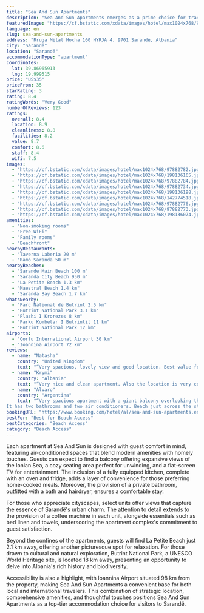```yaml
---
title: "Sea And Sun Apartments"
description: "Sea And Sun Apartments emerges as a prime choice for travelers seeking a beachfront haven in Sarandë, located a mere 200 meters from Sarande Main Beach."
featuredImage: "https://cf.bstatic.com/xdata/images/hotel/max1024x768/97882782.jpg?k=ac6ca29b04c05355e6b445361fd09d26946dd2ec801bfcb22bf5a2bbd1b624af&o=&hp=1"
language: en
slug: sea-and-sun-apartments
address: "Rruga Mitat Hoxha 160 HYRJA 4, 9701 Sarandë, Albania"
city: "Sarandë"
location: "Sarandë"
accommodationType: "apartment"
coordinates:
  lat: 39.86965913
  lng: 19.999515
price: "US$35"
priceFrom: 35
starRating: 3
rating: 8.4
ratingWords: "Very Good"
numberOfReviews: 123
ratings:
  overall: 8.4
  location: 8.9
  cleanliness: 8.8
  facilities: 8.2
  value: 8.7
  comfort: 8.6
  staff: 8.4
  wifi: 7.5
images:
  - "https://cf.bstatic.com/xdata/images/hotel/max1024x768/97882782.jpg?k=ac6ca29b04c05355e6b445361fd09d26946dd2ec801bfcb22bf5a2bbd1b624af&o=&hp=1"
  - "https://cf.bstatic.com/xdata/images/hotel/max1024x768/198136165.jpg?k=09161cca3aa62173015e355381dbcaf0565fe41f2f562ab1898e92f83afcbf96&o=&hp=1"
  - "https://cf.bstatic.com/xdata/images/hotel/max1024x768/97882784.jpg?k=202adb3ffcbae967ff56d33d01a356da99ed0118430b424db2618670d67a9779&o=&hp=1"
  - "https://cf.bstatic.com/xdata/images/hotel/max1024x768/97882734.jpg?k=2093dfb6691a39db0df2a3c1e5ffa72b834ee6fecb701c7dd01c802d54cf509d&o=&hp=1"
  - "https://cf.bstatic.com/xdata/images/hotel/max1024x768/198136198.jpg?k=0a99324b8c1846b16662465d2519d2e1aa18fbd25a576c37246fc271dbfbe301&o=&hp=1"
  - "https://cf.bstatic.com/xdata/images/hotel/max1024x768/142774518.jpg?k=e64c3d682252f0c0ee52e5524ce57ccdf13ee6a21f65d8572f16b98526b0cfa7&o=&hp=1"
  - "https://cf.bstatic.com/xdata/images/hotel/max1024x768/97882776.jpg?k=7565cae2104e6f6c3c0aadc7cea7940d2d62329cf76713d5a79e5b115d1f77d9&o=&hp=1"
  - "https://cf.bstatic.com/xdata/images/hotel/max1024x768/97882773.jpg?k=52a3a052eb18dbbe82650101deaa9a9d3ed616d74a59ebb7de88e20429d7d348&o=&hp=1"
  - "https://cf.bstatic.com/xdata/images/hotel/max1024x768/198136074.jpg?k=8deff8e90b09ad0e88763eef9051a3cacf7b085b3bb44896563db082fda482a5&o=&hp=1"
amenities:
  - "Non-smoking rooms"
  - "Free WiFi"
  - "Family rooms"
  - "Beachfront"
nearbyRestaurants:
  - "Taverna Laberia 20 m"
  - "Ramo Saranda 50 m"
nearbyBeaches:
  - "Sarande Main Beach 100 m"
  - "Saranda City Beach 950 m"
  - "La Petite Beach 1.3 km"
  - "Maestral Beach 1.4 km"
  - "Saranda Bay Beach 1.7 km"
whatsNearby:
  - "Parc National de Butrint 2.5 km"
  - "Butrint National Park 3.1 km"
  - "Plazhi I Krorezes 8 km"
  - "Parku Kombetar I Butrintit 11 km"
  - "Butrint National Park 12 km"
airports:
  - "Corfu International Airport 30 km"
  - "Ioannina Airport 72 km"
reviews:
  - name: "Natasha"
    country: "United Kingdom"
    text: "“Very spacious, lovely view and good location. Best value for money”"
  - name: "Krymi"
    country: "Albania"
    text: "“Very nice and clean apartment. Also the location is very convenient. I highly recommend”"
  - name: "Àlvaro"
    country: "Argentina"
    text: "“Very spacious apartment with a giant balcony overlooking the sea.
It has two bathrooms and two air conditioners. Beach just across the street. Quiet area and easy to find parking if tou have a car.”"
bookingURL: "https://www.booking.com/hotel/al/sea-and-sun-apartments.en-gb.html?aid=8035640"
bestFor: "Best for Beach Access"
bestCategories: "Beach Access"
category: "Beach Access"
---
```


Each apartment at Sea And Sun is designed with guest comfort in mind, featuring air-conditioned spaces that blend modern amenities with homely touches. Guests can expect to find a balcony offering expansive views of the Ionian Sea, a cozy seating area perfect for unwinding, and a flat-screen TV for entertainment. The inclusion of a fully equipped kitchen, complete with an oven and fridge, adds a layer of convenience for those preferring home-cooked meals. Moreover, the provision of a private bathroom, outfitted with a bath and hairdryer, ensures a comfortable stay.

For those who appreciate cityscapes, select units offer views that capture the essence of Sarandë's urban charm. The attention to detail extends to the provision of a coffee machine in each unit, alongside essentials such as bed linen and towels, underscoring the apartment complex's commitment to guest satisfaction.

Beyond the confines of the apartments, guests will find La Petite Beach just 2.1 km away, offering another picturesque spot for relaxation. For those drawn to cultural and natural exploration, Butrint National Park, a UNESCO World Heritage site, is located 18 km away, presenting an opportunity to delve into Albania's rich history and biodiversity.

Accessibility is also a highlight, with Ioannina Airport situated 98 km from the property, making Sea And Sun Apartments a convenient base for both local and international travelers. This combination of strategic location, comprehensive amenities, and thoughtful touches positions Sea And Sun Apartments as a top-tier accommodation choice for visitors to Sarandë.